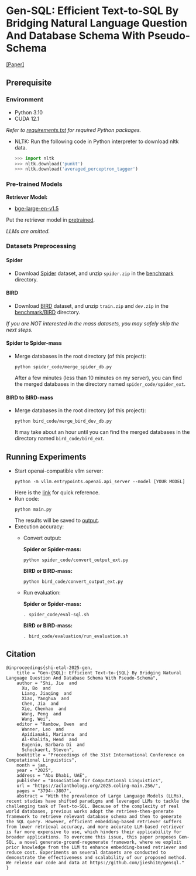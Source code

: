 # Gen-SQL: Efficient Text-to-SQL By Bridging Natural Language Question And Database Schema With Pseudo-Schema

[\[Paper\]](https://aclanthology.org/2025.coling-main.256/)

## Prerequisite

### Environment
- Python 3.10
- CUDA 12.1

*Refer to [requirements.txt](requirements.txt) for required Python packages.*

- NLTK: Run the following code in Python interpreter to download nltk data.
  ```python
  >>> import nltk
  >>> nltk.download('punkt')
  >>> nltk.download('averaged_perceptron_tagger')
  ```

### Pre-trained Models

**Retriever Model:**
- [bge-large-en-v1.5](https://huggingface.co/BAAI/bge-large-en-v1.5)

Put the retriever model in [pretrained](pretrained).

*LLMs are omitted.*

### Datasets Preprocessing

#### Spider
- Download [Spider](https://yale-lily.github.io/spider) dataset, and unzip `spider.zip` in the [benchmark](benchmark) directory.

#### BIRD
- Download [BIRD](https://bird-bench.github.io/) dataset, and unzip `train.zip` and `dev.zip` in the [benchmark/BIRD](benchmark/BIRD) directory.

*If you are NOT interested in the mass datasets, you may safely skip the next steps.*

#### Spider to Spider-mass
- Merge databases in the root directory (of this project):
  ```shell
  python spider_code/merge_spider_db.py
  ```
  After a few minutes (less than 10 minutes on my server), you can find the merged databases in the directory named `spider_code/spider_ext`.

#### BIRD to BIRD-mass
- Merge databases in the root directory (of this project):
  ```shell
  python bird_code/merge_bird_dev_db.py
  ```
  It may take about an hour until you can find the merged databases in the directory named `bird_code/bird_ext`.

## Running Experiments

- Start openai-compatible vllm server:
  ```shell
  python -m vllm.entrypoints.openai.api_server --model [YOUR MODEL]
  ```
  Here is the [link](https://docs.vllm.ai/en/latest/getting_started/quickstart.html#openai-compatible-server) for quick reference.
- Run code:
  ```shell
  python main.py
  ```
  The results will be saved to [output](output).
- Execution accuracy:
  - Convert output:
    
    **Spider or Spider-mass:**
    ```shell
    python spider_code/convert_output_ext.py
    ```
    **BIRD or BIRD-mass:**
    ```shell
    python bird_code/convert_output_ext.py
    ```
  - Run evaluation:
    
    **Spider or Spider-mass:**
    ```shell
    . spider_code/eval-sql.sh
    ```
    **BIRD or BIRD-mass:**
    ```shell
    . bird_code/evaluation/run_evaluation.sh
    ```

## Citation

```
@inproceedings{shi-etal-2025-gen,
    title = "Gen-{SQL}: Efficient Text-to-{SQL} By Bridging Natural Language Question And Database Schema With Pseudo-Schema",
    author = "Shi, Jie  and
      Xu, Bo  and
      Liang, Jiaqing  and
      Xiao, Yanghua  and
      Chen, Jia  and
      Xie, Chenhao  and
      Wang, Peng  and
      Wang, Wei",
    editor = "Rambow, Owen  and
      Wanner, Leo  and
      Apidianaki, Marianna  and
      Al-Khalifa, Hend  and
      Eugenio, Barbara Di  and
      Schockaert, Steven",
    booktitle = "Proceedings of the 31st International Conference on Computational Linguistics",
    month = jan,
    year = "2025",
    address = "Abu Dhabi, UAE",
    publisher = "Association for Computational Linguistics",
    url = "https://aclanthology.org/2025.coling-main.256/",
    pages = "3794--3807",
    abstract = "With the prevalence of Large Language Models (LLMs), recent studies have shifted paradigms and leveraged LLMs to tackle the challenging task of Text-to-SQL. Because of the complexity of real world databases, previous works adopt the retrieve-then-generate framework to retrieve relevant database schema and then to generate the SQL query. However, efficient embedding-based retriever suffers from lower retrieval accuracy, and more accurate LLM-based retriever is far more expensive to use, which hinders their applicability for broader applications. To overcome this issue, this paper proposes Gen-SQL, a novel generate-ground-regenerate framework, where we exploit prior knowledge from the LLM to enhance embedding-based retriever and reduce cost. Experiments on several datasets are conducted to demonstrate the effectiveness and scalability of our proposed method. We release our code and data at https://github.com/jieshi10/gensql."
}
```